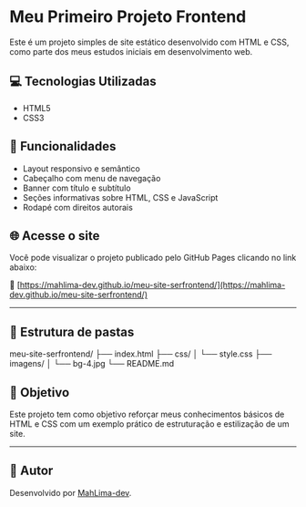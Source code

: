 # Meu Primeiro Projeto Frontend

Este é um projeto simples de site estático desenvolvido com HTML e CSS, como parte dos meus estudos iniciais em desenvolvimento web.

## 💻 Tecnologias Utilizadas

- HTML5
- CSS3

## 📄 Funcionalidades

- Layout responsivo e semântico
- Cabeçalho com menu de navegação
- Banner com título e subtítulo
- Seções informativas sobre HTML, CSS e JavaScript
- Rodapé com direitos autorais

## 🌐 Acesse o site

Você pode visualizar o projeto publicado pelo GitHub Pages clicando no link abaixo:

🔗 [https://mahlima-dev.github.io/meu-site-serfrontend/](https://mahlima-dev.github.io/meu-site-serfrontend/)

---

## 📁 Estrutura de pastas

meu-site-serfrontend/
├── index.html
├── css/
│ └── style.css
├── imagens/
│ └── bg-4.jpg
└── README.md


## 📌 Objetivo

Este projeto tem como objetivo reforçar meus conhecimentos básicos de HTML e CSS com um exemplo prático de estruturação e estilização de um site.

---

## 🚀 Autor

Desenvolvido por [MahLima-dev](https://github.com/mahlima-dev).
